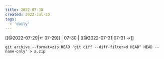 ```yaml
---
title: 2022-07-30
created: 2022-Jul-30
tags:
  - 'daily'
---
```


[[@2022-07-29|<- 07-29]] | 07-30 | [[@2022-07-31|07-31 ->]]


```
git archive --format=zip HEAD 'git diff --diff-filter=d HEAD^ HEAD --name-only' > a.zip
```